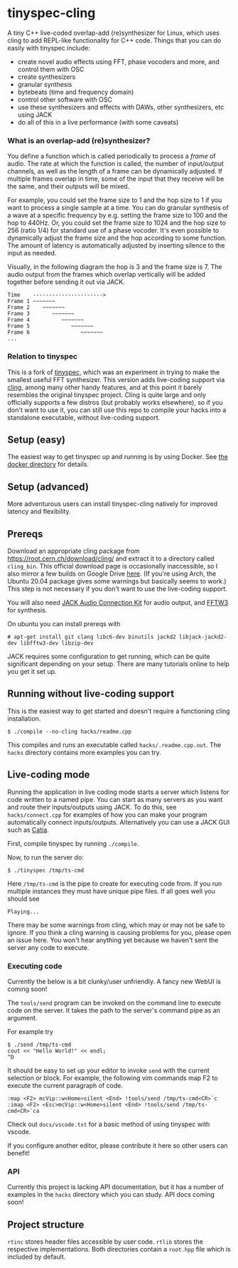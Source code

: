# tinyspec-cling
A tiny C++ live-coded overlap-add (re)synthesizer for Linux, which uses cling to add REPL-like functionality for C++ code.
Things that you can do easily with tinyspec include:

 - create novel audio effects using FFT, phase vocoders and more, and control them with OSC
 - create synthesizers
 - granular synthesis
 - bytebeats (time and frequency domain)
 - control other software with OSC
 - use these synthesizers and effects with DAWs, other synthesizers, etc using JACK
 - do all of this in a live performance (with some caveats)

### What is an overlap-add (re)synthesizer?
You define a function which is called periodically to process a *frame* of audio.
The rate at which the function is called, the number of input/output channels,
as well as the length of a frame can be dynamically adjusted.
If multiple frames overlap in time, some of the input that they receive will be the same, and their outputs will be mixed.

For example, you could set the frame size to 1 and the hop size to 1 if you want to process a single sample at a time.
You can do granular synthesis of a wave at a specific frequency by e.g. setting the frame size to 100 and the hop to 440Hz.
Or, you could set the frame size to 1024 and the hop size to 256 (ratio 1/4) for standard use of a phase vocoder.
It's even possible to dynamically adjust the frame size and the hop according to some function. The amount of latency is automatically
adjusted by inserting silence to the input as needed.

Visually, in the following diagram the hop is 3 and the frame size is 7.
The audio output from the frames which overlap vertically will be added together before sending it out via JACK.
```
Time    ---------------------->
Frame 1 ~~~~~~~
Frame 2    ~~~~~~~
Frame 3       ~~~~~~~
Frame 4          ~~~~~~~
Frame 5             ~~~~~~~
Frame 6                ~~~~~~~
...
```

### Relation to tinyspec 
This is a fork of [tinyspec](https://github.com/nwoeanhinnogaehr/tinyspec), which was an experiment in trying to make the smallest useful FFT synthesizer.
This version adds live-coding support via [cling](https://root.cern.ch/cling), among many other handy features, and at this point it
barely resembles the original tinyspec project.
Cling is quite large and only officially supports a few distros (but probably works elsewhere),
so if you don't want to use it, you can still use this repo
to compile your hacks into a standalone executable, without live-coding support.

## Setup (easy)
The easiest way to get tinyspec up and running is by using Docker. See [the docker directory](docker/) for details.

## Setup (advanced)
More adventurous users can install tinyspec-cling natively for improved latency and flexibility.

## Prereqs
Download an appropriate cling package from https://root.cern.ch/download/cling/
and extract it to a directory called `cling_bin`.
This official download page is occasionally inaccessible, so I also mirror a few builds on Google Drive [here](https://drive.google.com/drive/u/0/folders/1rrKMifdHjtKAVMU_HgxeNZyY4uBvwpvp).
(If you're using Arch, the Ubuntu 20.04 package gives some warnings but basically seems to work.)
This step is not necessary if you don't want to use the live-coding support.

You will also need 
[JACK Audio Connection Kit](http://www.jackaudio.org/) for audio output, and [FFTW3](http://www.fftw.org/) for synthesis.

On ubuntu you can install prereqs with
```
# apt-get install git clang libc6-dev binutils jackd2 libjack-jackd2-dev libfftw3-dev libzip-dev
```
JACK requires some configuration to get running, which can be quite significant depending on your setup.
There are many tutorials online to help you get it set up.

## Running without live-coding support
This is the easiest way to get started and doesn't require a functioning cling installation.
```
$ ./compile --no-cling hacks/readme.cpp
```
This compiles and runs an executable called `hacks/.readme.cpp.out`.
The `hacks` directory contains more examples you can try.

## Live-coding mode
Running the application in live coding mode starts a server which listens for code written to a named pipe.
You can start as many servers as you want and route their inputs/outputs using
JACK. To do this, see `hacks/connect.cpp` for examples of how you can make your program automatically connect inputs/outputs.
Alternatively you can use a JACK GUI such as [Catia](https://kx.studio/Applications:Catia).

First, compile tinyspec by running `./compile`.

Now, to run the server do:
```
$ ./tinyspec /tmp/ts-cmd
```
Here `/tmp/ts-cmd` is the pipe to create for executing code from.
If you run multiple instances they must have unique pipe files.
If all goes well you should see
```
Playing...
```
There may be some warnings from cling, which may or may not be safe to ignore.
If you think a cling warning is causing problems for you, please open an issue here.
You won't hear anything yet because we haven't sent the server any code to execute.

### Executing code
Currently the below is a bit clunky/user unfriendly. A fancy new WebUI is coming soon!

The `tools/send` program can be invoked on the command line to execute code on the server.
It takes the path to the server's command pipe as an argument.

For example try
```
$ ./send /tmp/ts-cmd
cout << "Hello World!" << endl;
^D
```

It should be easy to set up your editor to invoke `send` with the current selection or block.
For example, the following vim commands map F2 to execute the current paragraph of code.
```
:map <F2> mcVip::w<Home>silent <End> !tools/send /tmp/ts-cmd<CR>`c
:imap <F2> <Esc>mcVip::w<Home>silent <End> !tools/send /tmp/ts-cmd<CR>`ca
```
Check out `docs/vscode.txt` for a basic method of using tinyspec with vscode.

If you configure another editor, please contribute it here so other users can benefit!

### API

Currently this project is lacking API documentation, but it has a number of examples
in the `hacks` directory which you can study. API docs coming soon!

## Project structure

`rtinc` stores header files accessible by user code.
`rtlib` stores the respective implementations. Both directories contain a `root.hpp` file which is included by default.

